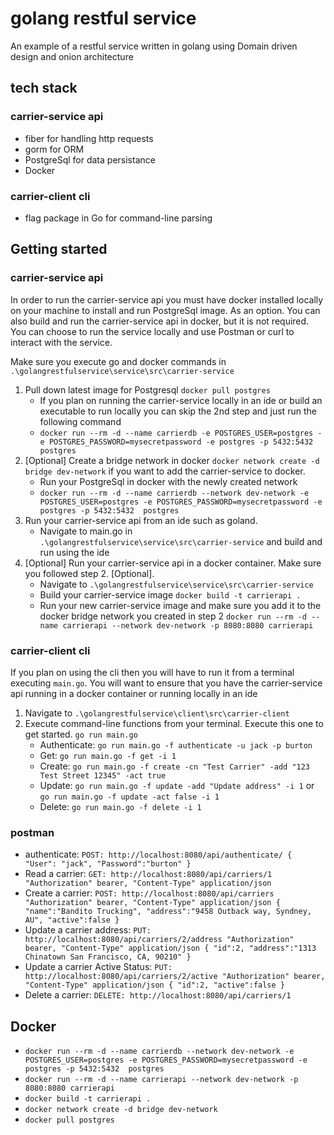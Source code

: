 # golang restful service
An example of a restful service written in golang using Domain driven design and onion architecture

## tech stack

### carrier-service api
- fiber for handling http requests
- gorm for ORM
- PostgreSql for data persistance
- Docker

### carrier-client cli
- flag package in Go for command-line parsing

## Getting started

### carrier-service api
In order to run the carrier-service api you must have docker installed locally on your machine to install and run PostgreSql image. 
As an option. You can also build and run the carrier-service api in docker, but it is not required. You can choose to run the
service locally and use Postman or curl to interact with the service.  

Make sure you execute go and docker commands in ```.\golangrestfulservice\service\src\carrier-service```

1. Pull down latest image for Postgresql ```docker pull postgres```
   - If you plan on running the carrier-service locally in an ide or build an executable to run locally you can skip the 2nd step and just run the following command
   - ```docker run --rm -d --name carrierdb -e POSTGRES_USER=postgres -e POSTGRES_PASSWORD=mysecretpassword -e postgres -p 5432:5432  postgres```
2. [Optional] Create a bridge network in docker ```docker network create -d bridge dev-network``` if you want to add the carrier-service to docker.
   - Run your PostgreSql in docker with the newly created network
   - ```docker run --rm -d --name carrierdb --network dev-network -e POSTGRES_USER=postgres -e POSTGRES_PASSWORD=mysecretpassword -e postgres -p 5432:5432  postgres```
3. Run your carrier-service api from an ide such as goland.
   - Navigate to main.go in ```.\golangrestfulservice\service\src\carrier-service``` and build and run using the ide
4. [Optional] Run your carrier-service api in a docker container. Make sure you followed step 2. [Optional].
   - Navigate to ```.\golangrestfulservice\service\src\carrier-service```
   - Build your carrier-service image ```docker build -t carrierapi .```
   - Run your new carrier-service image and make sure you add it to the docker bridge network you created in step 2 ```docker run --rm -d --name carrierapi --network dev-network -p 8080:8080 carrierapi```

### carrier-client cli
If you plan on using the cli then you will have to run it from a terminal executing ```main.go```. You will want to ensure that you have the 
carrier-service api running in a docker container or running locally in an ide
1. Navigate to ```.\golangrestfulservice\client\src\carrier-client```
2. Execute command-line functions from your terminal. Execute this one to get started. ```go run main.go```
   - Authenticate: ```go run main.go -f authenticate -u jack -p burton```
   - Get: ```go run main.go -f get -i 1```
   - Create: ```go run main.go -f create -cn "Test Carrier" -add "123 Test Street 12345" -act true```
   - Update: ```go run main.go -f update -add "Update address" -i 1``` or ```go run main.go -f update -act false -i 1```
   - Delete: ```go run main.go -f delete -i 1```

### postman
- authenticate: ```POST: http://localhost:8080/api/authenticate/ {
  "User": "jack",
  "Password":"burton"
  }```
- Read a carrier: ```GET: http://localhost:8080/api/carriers/1 "Authorization" bearer, "Content-Type" application/json```
- Create a carrier: ```POST: http://localhost:8080/api/carriers "Authorization" bearer, "Content-Type" application/json {
  "name":"Bandito Trucking",
  "address":"9458 Outback way, Syndney, AU",
  "active":false
  }```
- Update a carrier address: ```PUT: http://localhost:8080/api/carriers/2/address "Authorization" bearer, "Content-Type" application/json {
  "id":2,
  "address":"1313 Chinatown San Francisco, CA, 90210"
  }```
- Update a carrier Active Status: ```PUT: http://localhost:8080/api/carriers/2/active "Authorization" bearer, "Content-Type" application/json {
  "id":2,
  "active":false
  }```
- Delete a carrier: ```DELETE: http://localhost:8080/api/carriers/1```





## Docker
- ```docker run --rm -d --name carrierdb --network dev-network -e POSTGRES_USER=postgres -e POSTGRES_PASSWORD=mysecretpassword -e postgres -p 5432:5432  postgres```
- ```docker run --rm -d --name carrierapi --network dev-network -p 8080:8080 carrierapi```
- ```docker build -t carrierapi .```
- ```docker network create -d bridge dev-network```
- ```docker pull postgres```

